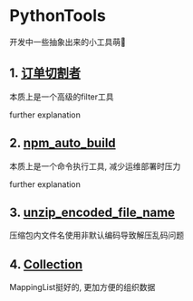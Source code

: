 # PythonTools
开发中一些抽象出来的小工具萌🔨

## 1. [订单切割者](order_splitter.py)

本质上是一个高级的filter工具

further explanation

## 2. [npm_auto_build](npm_auto_build.py)

本质上是一个命令执行工具, 减少运维部署时压力

further explanation

## 3. [unzip_encoded_file_name](unzip_encoded_file_name.py)

压缩包内文件名使用非默认编码导致解压乱码问题

## 4. [Collection](_collection.py)

MappingList挺好的, 更加方便的组织数据